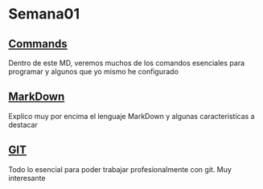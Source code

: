 # Semana01
 ## [Commands](https://github.com/VGamezz19/skylab-curso/tree/dev/course/semana01/readme/command.MD) 
Dentro de este MD, veremos muchos de los comandos esenciales para programar y algunos que yo mismo he configurado
## [MarkDown](https://github.com/VGamezz19/skylab-curso/tree/dev/course/semana01/readme/markDown.MD) 
Explico muy por encima el lenguaje MarkDown y algunas caracteristicas a destacar
## [GIT](https://github.com/VGamezz19/skylab-curso/tree/dev/course/semana01/readme/git.MD) 
Todo lo esencial para poder trabajar profesionalmente con git. Muy interesante
